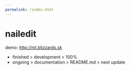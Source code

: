 ```yaml
---
permalink: /index.html
---
```


# nailedit

demo: http://nit.blizzards.sk

- finished > development > 100% 
- ongoing > documentation > README.md > next update
